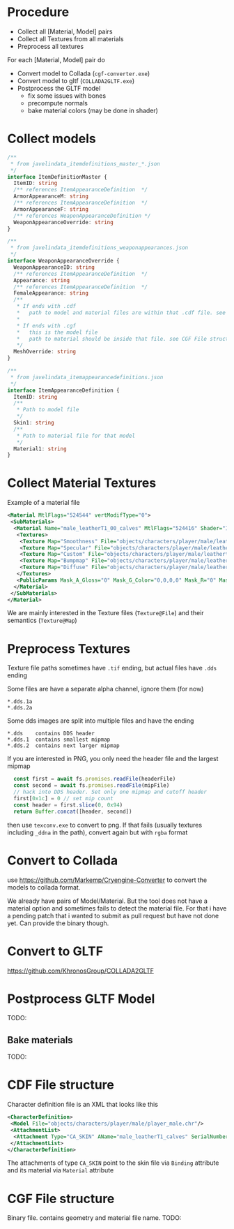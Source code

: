 # Procedure

- Collect all [Material, Model] pairs
- Collect all Textures from all materials
- Preprocess all textures

For each [Material, Model] pair do
- Convert model to Collada (`cgf-converter.exe`)
- Convert model to gltf (`COLLADA2GLTF.exe`)
- Postprocess the GLTF model
  - fix some issues with bones
  - precompute normals
  - bake material colors (may be done in shader)


# Collect models

```ts
/**
 * from javelindata_itemdefinitions_master_*.json
 */
interface ItemDefinitionMaster {
  ItemID: string
  /** references ItemAppearanceDefinition  */
  ArmorAppearanceM: string
  /** references ItemAppearanceDefinition  */
  ArmorAppearanceF: string
  /** references WeaponAppearanceDefinition */
  WeaponAppearanceOverride: string
}

/**
 * from javelindata_itemdefinitions_weaponappearances.json
 */
interface WeaponAppearanceOverride {
  WeaponAppearanceID: string
  /** references ItemAppearanceDefinition  */
  Appearance: string
  /** references ItemAppearanceDefinition  */
  FemaleAppearance: string
  /**
   * If ends with .cdf
   *   path to model and material files are within that .cdf file. see CDF File structure
   * 
   * If ends with .cgf
   *   this is the model file
   *   path to material should be inside that file. see CGF File structure
   */
  MeshOverride: string
}

/**
 * from javelindata_itemappearancedefinitions.json
 */
interface ItemAppearanceDefinition {
  ItemID: string
  /**
   * Path to model file 
   */
  Skin1: string
  /**
   * Path to material file for that model
   */
  Material1: string
}
```

# Collect Material Textures

Example of a material file
```xml
<Material MtlFlags="524544" vertModifType="0">
 <SubMaterials>
  <Material Name="male_leatherT1_00_calves" MtlFlags="524416" Shader="Illum" GenMask="2001800840000003" StringGenMask="%ALLOW_SILHOUETTE_POM%ALLOW_SPECULAR_ANTIALIASING%FX_DISSOLVE%NORMAL_MAP%OVERLAY_MASK%SPECULAR_MAP%SUBSURFACE_SCATTERING" SurfaceType="mat_default" Diffuse="0.48514995,0.48514995,0.48514995,1" Specular="1,1,1,1" Opacity="1" Shininess="255" vertModifType="0" LayerAct="1">
   <Textures>
    <Texture Map="Smoothness" File="objects/characters/player/male/leathert1/textures/male_leathert1_calves_ddna.dds"/>
    <Texture Map="Specular" File="objects/characters/player/male/leathert1/textures/male_leathert1_calves_spec.dds"/>
    <Texture Map="Custom" File="objects/characters/player/male/leathert1/textures/male_leathert1_calves_mask.dds"/>
    <Texture Map="Bumpmap" File="objects/characters/player/male/leathert1/textures/male_leathert1_calves_ddna.dds" Filter="0" IsTileU="0" IsTileV="0" TexType="0"/>
    <Texture Map="Diffuse" File="objects/characters/player/male/leathert1/textures/male_leathert1_calves_diff.dds"/>
   </Textures>
   <PublicParams Mask_A_Gloss="0" Mask_G_Color="0,0,0,0" Mask_R="0" Mask_R_Color="0,0,0,0" EmittanceMapGamma="1" Mask_B="0" Mask_B_Color="0,0,0,0" Mask_R_Override="0.25" Mask_G="0" Mask_B_Override="0" Mask_G_Override="0" Mask_A_SpecColor="0,0,0,0" Mask_A_GlossShift="0" SSSIndex="0" Mask_A_SpecColor_Override="0" IndirectColor="0.25,0.25,0.25,0.25"/>
  </Material>
 </SubMaterials>
</Material>
```

We are mainly interested in the Texture files (`Texture@File`) and their semantics (`Texture@Map`)

# Preprocess Textures

Texture file paths sometimes have `.tif` ending, but actual files have `.dds` ending

Some files are have a separate alpha channel, ignore them (for now)

```
*.dds.1a
*.dds.2a
```

Some dds images are split into multiple files and have the ending

```
*.dds    contains DDS header
*.dds.1  contains smallest mipmap
*.dds.2  contains next larger mipmap
```

If you are interested in PNG, you only need the header file and the largest mipmap

```js
  const first = await fs.promises.readFile(headerFile)
  const second = await fs.promises.readFile(mipFile)
  // hack into DDS header. Set only one mipmap and cutoff header
  first[0x1c] = 0 // set mip count
  const header = first.slice(0, 0x94)
  return Buffer.concat([header, second])
```

then use `texconv.exe` to convert to png. If that fails (usually textures including `_ddna` in the path), convert again but with `rgba` format

# Convert to Collada

use https://github.com/Markemp/Cryengine-Converter to convert the models to collada format.

We already have pairs of Model/Material. But the tool does not have a material option and sometimes fails to detect the material file.
For that i have a pending patch that i wanted to submit as pull request but have not done yet. Can provide the binary though.

# Convert to GLTF

https://github.com/KhronosGroup/COLLADA2GLTF

# Postprocess GLTF Model

TODO:

## Bake materials

TODO:

# CDF File structure

Character definition file is an XML that looks like this

```xml
<CharacterDefinition>
 <Model File="objects/characters/player/male/player_male.chr"/>
 <AttachmentList>
  <Attachment Type="CA_SKIN" AName="male_leatherT1_calves" SerialNumber="60CA85B21A50" Binding="objects/characters/player/male/leatherT1/male_leatherT1_calves.skin" Material="objects/characters/player/male/leatherT1/male_leatherT1_calves_matgroup.mtl" Flags="0"/>
 </AttachmentList>
</CharacterDefinition>
```

The attachments of type `CA_SKIN` point to the skin file via `Binding` attribute and its material via `Material` attribute

# CGF File structure

Binary file. contains geometry and material file name. TODO:

